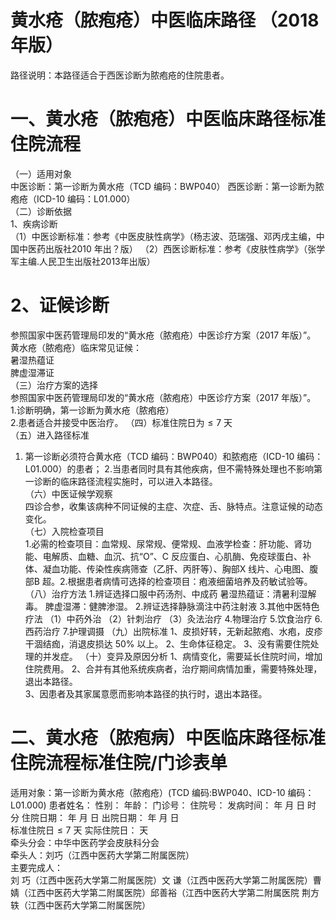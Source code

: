 # 黄水疮（脓疱疮）中医临床路径 （2018 年版）  
路径说明：本路径适合于西医诊断为脓疱疮的住院患者。  
# 一、黄水疮（脓疱疮）中医临床路径标准住院流程  
（一）适用对象  
中医诊断：第一诊断为黄水疮（TCD 编码：BWP040） 西医诊断：第一诊断为脓疱疮（ICD-10 编码：L01.000）  
（二）诊断依据  
1、疾病诊断  
（1）中医诊断标准：参考《中医皮肤性病学》（杨志波、范瑞强、邓丙戌主编，中国中医药出版社2010 年出？版） （2）西医诊断标准：参考《皮肤性病学》（张学军主编.人民卫生出版社2013年出版）  
# 2、证候诊断  
参照国家中医药管理局印发的“黄水疮（脓疱疮）中医诊疗方案（2017 年版）”。  
黄水疮（脓疱疮）临床常见证候：  
暑湿热蕴证  
脾虚湿滞证  
（三）治疗方案的选择  
参照国家中医药管理局印发的“黄水疮（脓疱疮）中医诊疗方案（2017 年版）”。  
1.诊断明确，第一诊断为黄水疮（脓疱疮）  
2.患者适合并接受中医治疗。 （四）标准住院日为${\leqslant}7$ 天  
（五）进入路径标准  
1. 第一诊断必须符合黄水疮（TCD 编码：BWP040）和脓疱疮（ICD-10 编码：L01.000）的患者； 2.当患者同时具有其他疾病，但不需特殊处理也不影响第一诊断的临床路径流程实施时，可以进入本路径。  
（六）中医证候学观察  
四诊合参，收集该病种不同证候的主症、次症、舌、脉特点。注意证候的动态变化。  
（七）入院检查项目  
1.必需的检查项目：血常规、尿常规、便常规、血液学检查：肝功能、肾功能、电解质、血糖、血沉、抗“O”、C 反应蛋白、心肌酶、免疫球蛋白、补体、凝血功能、传染性疾病筛查（乙肝、丙肝等）、胸部X 线片、心电图、腹部B 超。2.根据患者病情可选择的检查项目：疱液细菌培养及药敏试验等。  
（八）治疗方法 1.辨证选择口服中药汤剂、中成药  暑湿热蕴证：清暑利湿解毒。 脾虚湿滞：健脾渗湿。 2.辨证选择静脉滴注中药注射液   3.其他中医特色疗法 （1）中药外治 （2）针刺治疗 （3）灸法治疗 4.物理治疗 5.饮食治疗  6.西药治疗  7.护理调摄  （九）出院标准  1、皮损好转，无新起脓疱、水疱，皮疹干涸结痂，消退皮损达 $50\%$ 以上。  2、生命体征稳定。 3、没有需要住院处理的并发症。 （十）变异及原因分析 1、病情变化，需要延长住院时间，增加住院费用。 2、合并有其他系统疾病者，治疗期间病情加重，需要特殊处理，退出本路径。  
3、因患者及其家属意愿而影响本路径的执行时，退出本路径。  
# 二、黄水疮（脓疱病）中医临床路径标准住院流程标准住院/门诊表单  
适用对象：第一诊断为黄水疮（脓疱疮）(TCD 编码:BWP040、ICD-10 编码：L01.000) 患者姓名：          性别：    年龄：    门诊号：         住院号：            发病时间：   年  月  日  时  分  住院日期：   年  月  日  出院日期：   年  月   日  
标准住院日${\leqslant}7$ 天                实际住院日：     天  
牵头分会：中华中医药学会皮肤科分会  
牵头人：刘巧（江西中医药大学第二附属医院）  
主要完成人：  
刘  巧（江西中医药大学第二附属医院）文  谦（江西中医药大学第二附属医院）曹  婧（江西中医药大学第二附属医院）邱善裕（江西中医药大学第二附属医院 荆方轶（江西中医药大学第二附属医院）  